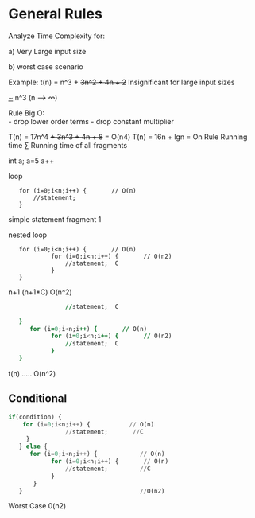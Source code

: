 # General Rules


Analyze Time Complexity for:

 a) Very Large input size

 b) worst case scenario


 Example: 
 t(n) = n^3 + ~~3n^2 + 4n + 2~~
              Insignificant for large input sizes

<u>~</u> n^3  (n --> ∞)



Rule Big O:  
            - drop lower order terms
            - drop constant multiplier

T(n) = 17n^4 ~~+ 3n^3 + 4n + 8~~  = O(n4)
T(n) = 16n + lgn = On
Rule Running time
   ∑ Running time of all fragments
   
   int a;
   a=5 
   a++

loop
```
   for (i=0;i<n;i++) {       // O(n)
       //statement;
   }
```
simple statement fragment 1


nested loop 
```
   for (i=0;i<n;i++) {       // O(n)
            for (i=0;i<n;i++) {       // O(n2)
                //statement;  C
            }
   }
```
 n+1 (n+1*C)  O(n^2)


```   for (i=0;i<n;i++) {       // O(n)
                //statement;  C
            
   }
      for (i=0;i<n;i++) {       // O(n)
            for (i=0;i<n;i++) {       // O(n2)
                //statement;  C
            }
   }
```

t(n) ..... O(n^2)


## Conditional 
```py
if(condition) {
    for (i=0;i<n;i++) {           // O(n)
                //statement;       //C        
     } 
   } else {
      for (i=0;i<n;i++) {            // O(n)  
            for (i=0;i<n;i++) {       // O(n)
                //statement;         //C
            }
       }
   }                                 //O(n2)
```
Worst Case 0(n2)